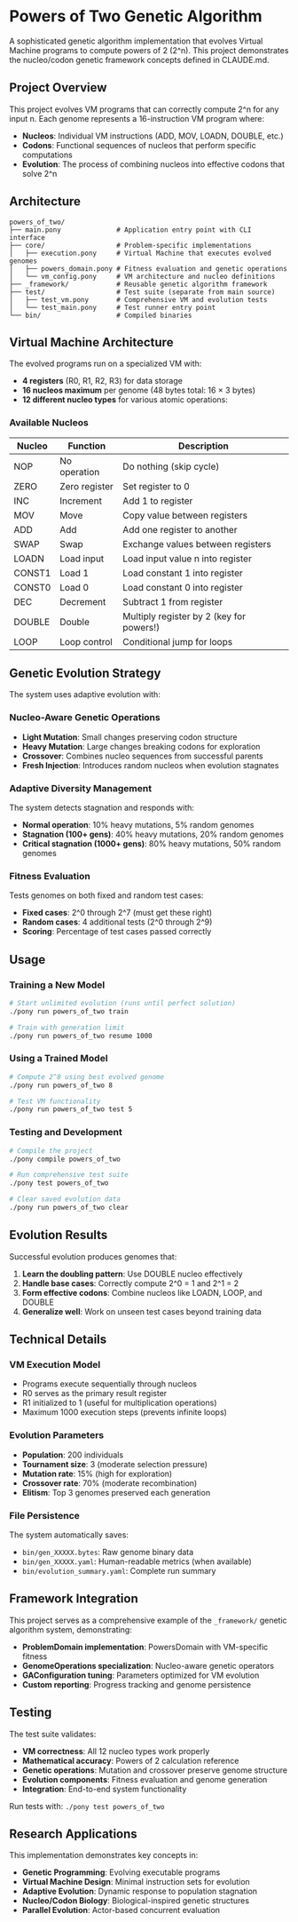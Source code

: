 # Powers of Two Genetic Algorithm

A sophisticated genetic algorithm implementation that evolves Virtual Machine programs to compute powers of 2 (2^n). This project demonstrates the nucleo/codon genetic framework concepts defined in CLAUDE.md.

## Project Overview

This project evolves VM programs that can correctly compute 2^n for any input n. Each genome represents a 16-instruction VM program where:

- **Nucleos**: Individual VM instructions (ADD, MOV, LOADN, DOUBLE, etc.)
- **Codons**: Functional sequences of nucleos that perform specific computations
- **Evolution**: The process of combining nucleos into effective codons that solve 2^n

## Architecture

```
powers_of_two/
├── main.pony              # Application entry point with CLI interface
├── core/                  # Problem-specific implementations
│   ├── execution.pony     # Virtual Machine that executes evolved genomes
│   ├── powers_domain.pony # Fitness evaluation and genetic operations
│   └── vm_config.pony     # VM architecture and nucleo definitions
├── _framework/            # Reusable genetic algorithm framework
├── test/                  # Test suite (separate from main source)
│   ├── test_vm.pony       # Comprehensive VM and evolution tests
│   └── test_main.pony     # Test runner entry point
└── bin/                   # Compiled binaries
```

## Virtual Machine Architecture

The evolved programs run on a specialized VM with:

- **4 registers** (R0, R1, R2, R3) for data storage
- **16 nucleos maximum** per genome (48 bytes total: 16 × 3 bytes)
- **12 different nucleo types** for various atomic operations:

### Available Nucleos

| Nucleo | Function | Description |
|--------|----------|-------------|
| NOP | No operation | Do nothing (skip cycle) |
| ZERO | Zero register | Set register to 0 |
| INC | Increment | Add 1 to register |
| MOV | Move | Copy value between registers |
| ADD | Add | Add one register to another |
| SWAP | Swap | Exchange values between registers |
| LOADN | Load input | Load input value n into register |
| CONST1 | Load 1 | Load constant 1 into register |
| CONST0 | Load 0 | Load constant 0 into register |
| DEC | Decrement | Subtract 1 from register |
| DOUBLE | Double | Multiply register by 2 (key for powers!) |
| LOOP | Loop control | Conditional jump for loops |

## Genetic Evolution Strategy

The system uses adaptive evolution with:

### Nucleo-Aware Genetic Operations
- **Light Mutation**: Small changes preserving codon structure
- **Heavy Mutation**: Large changes breaking codons for exploration
- **Crossover**: Combines nucleo sequences from successful parents
- **Fresh Injection**: Introduces random nucleos when evolution stagnates

### Adaptive Diversity Management
The system detects stagnation and responds with:
- **Normal operation**: 10% heavy mutations, 5% random genomes
- **Stagnation (100+ gens)**: 40% heavy mutations, 20% random genomes
- **Critical stagnation (1000+ gens)**: 80% heavy mutations, 50% random genomes

### Fitness Evaluation
Tests genomes on both fixed and random test cases:
- **Fixed cases**: 2^0 through 2^7 (must get these right)
- **Random cases**: 4 additional tests (2^0 through 2^9)
- **Scoring**: Percentage of test cases passed correctly

## Usage

### Training a New Model
```bash
# Start unlimited evolution (runs until perfect solution)
./pony run powers_of_two train

# Train with generation limit
./pony run powers_of_two resume 1000
```

### Using a Trained Model
```bash
# Compute 2^8 using best evolved genome
./pony run powers_of_two 8

# Test VM functionality
./pony run powers_of_two test 5
```

### Testing and Development
```bash
# Compile the project
./pony compile powers_of_two

# Run comprehensive test suite
./pony test powers_of_two

# Clear saved evolution data
./pony run powers_of_two clear
```

## Evolution Results

Successful evolution produces genomes that:
1. **Learn the doubling pattern**: Use DOUBLE nucleo effectively
2. **Handle base cases**: Correctly compute 2^0 = 1 and 2^1 = 2
3. **Form effective codons**: Combine nucleos like LOADN, LOOP, and DOUBLE
4. **Generalize well**: Work on unseen test cases beyond training data

## Technical Details

### VM Execution Model
- Programs execute sequentially through nucleos
- R0 serves as the primary result register
- R1 initialized to 1 (useful for multiplication operations)
- Maximum 1000 execution steps (prevents infinite loops)

### Evolution Parameters
- **Population**: 200 individuals
- **Tournament size**: 3 (moderate selection pressure)
- **Mutation rate**: 15% (high for exploration)
- **Crossover rate**: 70% (moderate recombination)
- **Elitism**: Top 3 genomes preserved each generation

### File Persistence
The system automatically saves:
- `bin/gen_XXXXX.bytes`: Raw genome binary data
- `bin/gen_XXXXX.yaml`: Human-readable metrics (when available)
- `bin/evolution_summary.yaml`: Complete run summary

## Framework Integration

This project serves as a comprehensive example of the `_framework/` genetic algorithm system, demonstrating:

- **ProblemDomain implementation**: PowersDomain with VM-specific fitness
- **GenomeOperations specialization**: Nucleo-aware genetic operators
- **GAConfiguration tuning**: Parameters optimized for VM evolution
- **Custom reporting**: Progress tracking and genome persistence

## Testing

The test suite validates:
- **VM correctness**: All 12 nucleo types work properly
- **Mathematical accuracy**: Powers of 2 calculation reference
- **Genetic operations**: Mutation and crossover preserve genome structure
- **Evolution components**: Fitness evaluation and genome generation
- **Integration**: End-to-end system functionality

Run tests with: `./pony test powers_of_two`

## Research Applications

This implementation demonstrates key concepts in:
- **Genetic Programming**: Evolving executable programs
- **Virtual Machine Design**: Minimal instruction sets for evolution
- **Adaptive Evolution**: Dynamic response to population stagnation
- **Nucleo/Codon Biology**: Biological-inspired genetic structures
- **Parallel Evolution**: Actor-based concurrent evaluation